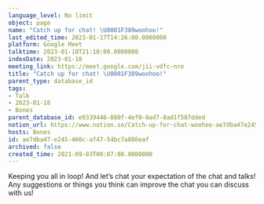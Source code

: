 ```yaml
---
language_level: No limit
object: page
name: "Catch up for chat! \U0001F389woohoo!"
last_edited_time: 2023-01-17T14:26:00.0000000
platform: Google Meet
talktime: 2023-01-18T21:10:00.0000000
indexDate: 2023-01-18
meeting_link: https://meet.google.com/jii-vdfc-nre
title: "Catch up for chat! \U0001F389woohoo!"
parent_type: database_id
tags:
- Talk
- 2023-01-18
- Bones
parent_database_id: e9339446-880f-4ef0-8ad7-8ad1f507dded
notion_url: https://www.notion.so/Catch-up-for-chat-woohoo-ae7dba47e245460caf4754bc7a886eaf
hosts: Bones
id: ae7dba47-e245-460c-af47-54bc7a886eaf
archived: false
created_time: 2021-09-03T00:07:00.0000000
---
```


Keeping you all in loop! And let’s chat your expectation of the chat and talks!
Any suggestions or things you think can improve the chat you can discuss with us!





